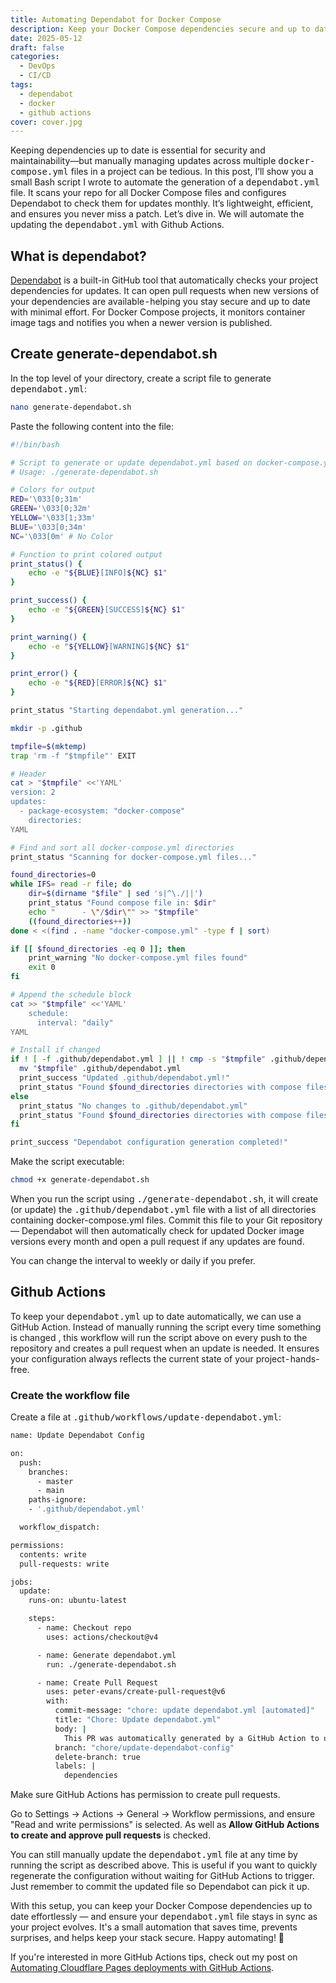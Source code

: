 ```yaml
---
title: Automating Dependabot for Docker Compose
description: Keep your Docker Compose dependencies secure and up to date by automating Dependabot configuration with a simple Bash script and GitHub Actions.
date: 2025-05-12
draft: false
categories:
  - DevOps
  - CI/CD
tags:
  - dependabot
  - docker
  - github actions
cover: cover.jpg
---
```


Keeping dependencies up to date is essential for security and maintainability—but manually managing updates across multiple <kbd>docker-compose.yml</kbd> files in a project can be tedious. In this post, I’ll show you a small Bash script I wrote to automate the generation of a <kbd>dependabot.yml</kbd> file. It scans your repo for all Docker Compose files and configures Dependabot to check them for updates monthly. It’s lightweight, efficient, and ensures you never miss a patch. Let’s dive in. We will automate the updating the <kbd>dependabot.yml</kbd> with Github Actions.

## What is dependabot?
[Dependabot](https://docs.github.com/en/code-security/dependabot/dependabot-version-updates) is a built-in GitHub tool that automatically checks your project dependencies for updates. It can open pull requests when new versions of your dependencies are available - helping you stay secure and up to date with minimal effort. For Docker Compose projects, it monitors container image tags and notifies you when a newer version is published.

## Create generate-dependabot.sh

In the top level of your directory, create a script file to generate <kbd>dependabot.yml</kbd>:

```bash
nano generate-dependabot.sh
```

Paste the following content into the file:

```bash {filename="generate-dependabot.sh"}
#!/bin/bash

# Script to generate or update dependabot.yml based on docker-compose.yml files
# Usage: ./generate-dependabot.sh

# Colors for output
RED='\033[0;31m'
GREEN='\033[0;32m'
YELLOW='\033[1;33m'
BLUE='\033[0;34m'
NC='\033[0m' # No Color

# Function to print colored output
print_status() {
    echo -e "${BLUE}[INFO]${NC} $1"
}

print_success() {
    echo -e "${GREEN}[SUCCESS]${NC} $1"
}

print_warning() {
    echo -e "${YELLOW}[WARNING]${NC} $1"
}

print_error() {
    echo -e "${RED}[ERROR]${NC} $1"
}

print_status "Starting dependabot.yml generation..."

mkdir -p .github

tmpfile=$(mktemp)
trap 'rm -f "$tmpfile"' EXIT

# Header
cat > "$tmpfile" <<'YAML'
version: 2
updates:
  - package-ecosystem: "docker-compose"
    directories:
YAML

# Find and sort all docker-compose.yml directories
print_status "Scanning for docker-compose.yml files..."

found_directories=0
while IFS= read -r file; do
    dir=$(dirname "$file" | sed 's|^\./||')
    print_status "Found compose file in: $dir"
    echo "      - \"/$dir\"" >> "$tmpfile"
    ((found_directories++))
done < <(find . -name "docker-compose.yml" -type f | sort)

if [[ $found_directories -eq 0 ]]; then
    print_warning "No docker-compose.yml files found"
    exit 0
fi

# Append the schedule block
cat >> "$tmpfile" <<'YAML'
    schedule:
      interval: "daily"
YAML

# Install if changed
if ! [ -f .github/dependabot.yml ] || ! cmp -s "$tmpfile" .github/dependabot.yml; then
  mv "$tmpfile" .github/dependabot.yml
  print_success "Updated .github/dependabot.yml!"
  print_status "Found $found_directories directories with compose files"
else
  print_status "No changes to .github/dependabot.yml"
  print_status "Found $found_directories directories with compose files"
fi

print_success "Dependabot configuration generation completed!"
```

Make the script executable:

```bash
chmod +x generate-dependabot.sh
```

When you run the script using <kbd>./generate-dependabot.sh</kbd>, it will create (or update) the <kbd>.github/dependabot.yml</kbd> file with a list of all directories containing docker-compose.yml files. Commit this file to your Git repository — Dependabot will then automatically check for updated Docker image versions every month and open a pull request if any updates are found.

You can change the interval to weekly or daily if you prefer.

## Github Actions

To keep your <kbd>dependabot.yml</kbd> up to date automatically, we can use a GitHub Action. Instead of manually running the script every time something is changed , this workflow will run the script above on every push to the repository and creates a pull request when an update is needed. It ensures your configuration always reflects the current state of your project - hands-free.

### Create the workflow file
Create a file at <kbd>.github/workflows/update-dependabot.yml</kbd>:

```bash {filename="update-dependabot.yml"}
name: Update Dependabot Config

on:
  push:
    branches:
      - master
      - main
    paths-ignore:
    - '.github/dependabot.yml'

  workflow_dispatch:

permissions:
  contents: write
  pull-requests: write

jobs:
  update:
    runs-on: ubuntu-latest

    steps:
      - name: Checkout repo
        uses: actions/checkout@v4

      - name: Generate dependabot.yml
        run: ./generate-dependabot.sh

      - name: Create Pull Request
        uses: peter-evans/create-pull-request@v6
        with:
          commit-message: "chore: update dependabot.yml [automated]"
          title: "Chore: Update dependabot.yml"
          body: |
            This PR was automatically generated by a GitHub Action to update the <kbd>.github/dependabot.yml</kbd> file.
          branch: "chore/update-dependabot-config"
          delete-branch: true
          labels: |
            dependencies
```

Make sure GitHub Actions has permission to create pull requests.

Go to Settings → Actions → General → Workflow permissions, and ensure "Read and write permissions" is selected.
As well as **Allow GitHub Actions to create and approve pull requests** is checked.

You can still manually update the <kbd>dependabot.yml</kbd> file at any time by running the script as described above. This is useful if you want to quickly regenerate the configuration without waiting for GitHub Actions to trigger. Just remember to commit the updated file so Dependabot can pick it up.

With this setup, you can keep your Docker Compose dependencies up to date effortlessly — and ensure your <kbd>dependabot.yml</kbd> file stays in sync as your project evolves. It's a small automation that saves time, prevents surprises, and helps keep your stack secure. Happy automating! 🚀

If you're interested in more GitHub Actions tips, check out my post on [Automating Cloudflare Pages deployments with GitHub Actions](https://svenvg93.github.io/posts/github-actions-cloudflare-pages/).
